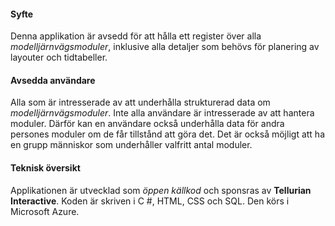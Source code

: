﻿#### Syfte
Denna applikation är avsedd för att hålla ett register över alla *modelljärnvägsmoduler*,
inklusive alla detaljer som behövs för planering av layouter och tidtabeller.

#### Avsedda användare
Alla som är intresserade av att underhålla strukturerad data om *modelljärnvägsmoduler*.
Inte alla användare är intresserade av att hantera moduler.
Därför kan en användare också underhålla data för andra persones moduler om de får tillstånd att göra det.
Det är också möjligt att ha en grupp människor som underhåller valfritt antal moduler.

#### Teknisk översikt
Applikationen är utvecklad som *öppen källkod* och sponsras av **Tellurian Interactive**.
Koden är skriven i C #, HTML, CSS och SQL. Den körs i Microsoft Azure.